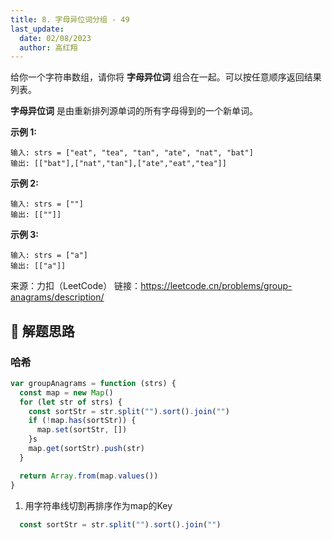 ```yaml
---
title: 8. 字母异位词分组 - 49
last_update:
  date: 02/08/2023
  author: 高红翔
---
```


给你一个字符串数组，请你将 **字母异位词** 组合在一起。可以按任意顺序返回结果列表。

**字母异位词** 是由重新排列源单词的所有字母得到的一个新单词。

 

**示例 1:**

```
输入: strs = ["eat", "tea", "tan", "ate", "nat", "bat"]
输出: [["bat"],["nat","tan"],["ate","eat","tea"]]
```

**示例 2:**

```
输入: strs = [""]
输出: [[""]]
```

**示例 3:**

```
输入: strs = ["a"]
输出: [["a"]]
```

来源：力扣（LeetCode）
链接：https://leetcode.cn/problems/group-anagrams/description/

## 🧠 解题思路



### 哈希
```js
var groupAnagrams = function (strs) {
  const map = new Map()
  for (let str of strs) {
    const sortStr = str.split("").sort().join("")
    if (!map.has(sortStr)) {
      map.set(sortStr, [])
    }s
    map.get(sortStr).push(str)
  }

  return Array.from(map.values())
}
```

1. 用字符串线切割再排序作为map的Key 

```js
  const sortStr = str.split("").sort().join("")
```
